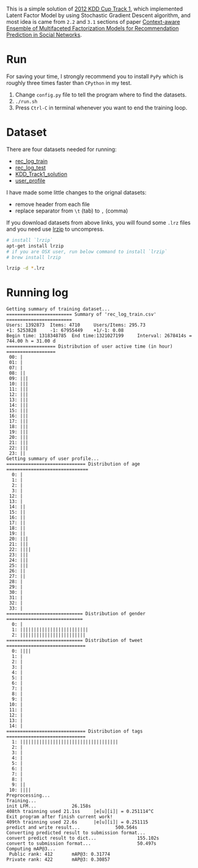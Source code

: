 This is a simple solution of [2012 KDD Cup Track 1](http://www.kddcup2012.org/c/kddcup2012-track1), which implemented Latent Factor Model by using Stochastic Gradient Descent algorithm, and most idea is came from `2.2` and `3.1` sections of paper [Context-aware Ensemble of Multifaceted Factorization Models for Recommendation Prediction in Social Networks](https://kaggle2.blob.core.windows.net/competitions/kddcup2012/2748/media/Shanda3.pdf). 

# Run

For saving your time, I strongly recommend you to install `PyPy` which is roughly three times faster than `CPython` in my test.

1. Change `config.py` file to tell the program where to find the datasets.
2. `./run.sh`
3. Press `Ctrl-C` in terminal whenever you want to end the training loop.

# Dataset

There are four datasets needed for running:

* [rec_log_train](https://coding.net/u/loggerhead/p/KDD_2012_Track1/git/raw/master/data/rec_log_train.csv.lrz)
* [rec_log_test](https://coding.net/u/loggerhead/p/KDD_2012_Track1/git/raw/master/data/rec_log_test.csv.lrz)
* [KDD_Track1_solution](https://coding.net/u/loggerhead/p/KDD_2012_Track1/git/raw/master/data/KDD_Track1_solution.csv)
* [user_profile](https://coding.net/u/loggerhead/p/KDD_2012_Track1/git/raw/master/data/user_profile.csv.lrz)

I have made some little changes to the orignal datasets:

* remove header from each file
* replace separator from `\t` (tab) to `,` (comma)

If you download datasets from above links, you will found some `.lrz` files and you need use [lrzip](https://github.com/ckolivas/lrzip) to uncompress.

```bash
# install `lrzip`
apt-get install lrzip 
# if you are OSX user, run below command to install `lrzip`
# brew install lrzip

lrzip -d *.lrz
```

# Running log

```
Getting summary of training dataset...
======================== Summary of 'rec_log_train.csv' ========================
Users: 1392873  Items: 4710     Users/Items: 295.73
+1: 5253828     -1: 67955449    +1/-1: 0.08
Begin time: 1318348785  End time:1321027199     Interval: 2678414s = 744.00 h = 31.00 d
================== Distribution of user active time (in hour) ==================
 00: |
 01: |
 07: |
 08: ||
 09: |||
 10: |||
 11: |||
 12: |||
 13: |||
 14: |||
 15: |||
 16: |||
 17: |||
 18: |||
 19: |||
 20: |||
 21: |||
 22: |||
 23: ||
Getting summary of user profile...
============================= Distribution of age ==============================
  0: |
  1: |
  2: |
  3: |
 12: |
 13: |
 14: ||
 15: ||
 16: ||
 17: ||
 18: ||
 19: ||
 20: |||
 21: |||
 22: ||||
 23: |||
 24: |||
 25: |||
 26: ||
 27: ||
 28: |
 29: |
 30: |
 31: |
 32: |
 33: |
============================ Distribution of gender ============================
  0: |
  1: |||||||||||||||||||||||||
  2: ||||||||||||||||||||||||
============================ Distribution of tweet =============================
  0: ||||
  1: |
  2: |
  3: |
  4: |
  5: |
  6: |
  7: |
  8: |
  9: |
 10: |
 11: |
 12: |
 13: |
 14: |
============================= Distribution of tags =============================
  1: ||||||||||||||||||||||||||||||||||||
  2: |
  3: |
  4: |
  5: |
  6: |
  7: |
  8: |
  9: ||
 10: ||||
Preprocessing...
Training...
init LFM...             26.158s
408th trainning used 21.1ss     |e[u][i]| = 0.251114^C
Exit program after finish current work!
409th trainning used 22.6s      |e[u][i]| = 0.251115
predict and write result...             500.564s
Converting predicted result to submission format...
convert predict result to dict...               155.102s
convert to submission format...                 50.497s
Computing mAP@3...
 Public rank: 412       mAP@3: 0.31774
Private rank: 422       mAP@3: 0.30857
```
